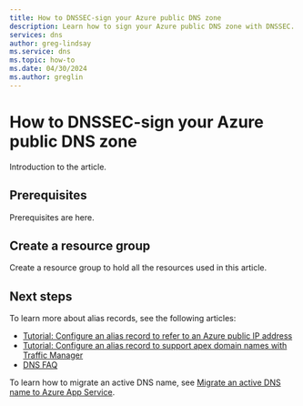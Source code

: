 ```yaml
---
title: How to DNSSEC-sign your Azure public DNS zone
description: Learn how to sign your Azure public DNS zone with DNSSEC. 
services: dns
author: greg-lindsay
ms.service: dns
ms.topic: how-to
ms.date: 04/30/2024
ms.author: greglin
---
```


# How to DNSSEC-sign your Azure public DNS zone

Introduction to the article.

## Prerequisites

Prerequisites are here.

## Create a resource group

Create a resource group to hold all the resources used in this article.

## Next steps

To learn more about alias records, see the following articles:

- [Tutorial: Configure an alias record to refer to an Azure public IP address](tutorial-alias-pip.md)
- [Tutorial: Configure an alias record to support apex domain names with Traffic Manager](tutorial-alias-tm.md)
- [DNS FAQ](./dns-faq.yml)

To learn how to migrate an active DNS name, see [Migrate an active DNS name to Azure App Service](../app-service/manage-custom-dns-migrate-domain.md).
